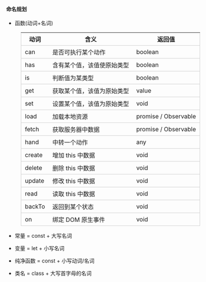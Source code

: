 <style>
    table {
        border-collapse:collapse;
        margin-left:40px;
    }
    tr {
        border:1px solid #ccc;
    }
    td,th {
        padding:5px 10px;
    }
</style>

#### 命名规划

- 函数(动词+名词)

| 动词   | 含义                       | 返回值               |
| ------ | -------------------------- | -------------------- |
| can    | 是否可执行某个动作         | boolean              |
| has    | 含有某个值，该值使原始类型 | boolean              |
| is     | 判断值为某类型             | boolean              |
| get    | 获取某个值，该值为原始类型 | value                |
| set    | 设置某个值，该值为原始类型 | void                 |
| load   | 加载本地资源               | promise / Observable |
| fetch  | 获取服务器中数据           | promise / Observable |
| hand   | 中转一个动作               | any                  |
| create | 增加 this 中数据           | void                 |
| delete | 删除 this 中数据           | void                 |
| update | 修改 this 中数据           | void                 |
| read   | 读取 this 中数据           | void                 |
| backTo | 返回到某个状态             | void                 |
| on     | 绑定 DOM 原生事件          | void                 |

- 常量 = const + 大写名词

- 变量 = let + 小写名词

- 纯净函数 = const + 小写动词/名词

- 类名 = class + 大写首字母的名词
